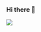 ### Hi there 👋

<!--
**Limminsik/Limminsik** is a ✨ _special_ ✨ repository because its `README.md` (this file) appears on your GitHub profile.

Here are some ideas to get you started:

- 🔭 I’m currently working on ...
- 🌱 I’m currently learning ...
- 👯 I’m looking to collaborate on ...
- 🤔 I’m looking for help with ...
- 💬 Ask me about ...
- 📫 How to reach me: ...
- 😄 Pronouns: ...
- ⚡ Fun fact: ...
-->

<a href="https://markdong2.tistory.com/" target="_blank"><img src="https://img.shields.io/badge/Tistory-000000?style=flat&logo=Tistory&logoColor=white"/>
